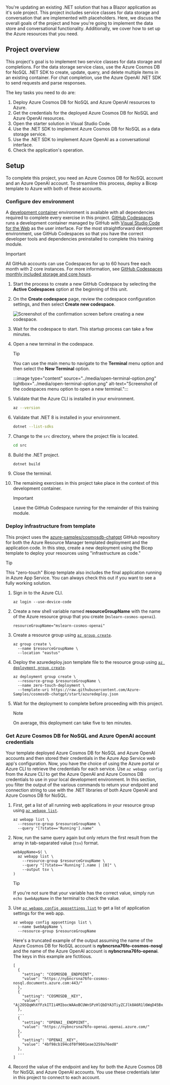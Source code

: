 You're updating an existing .NET solution that has a Blazor application as it's sole project. This project includes service classes for data storage and conversation that are implemented with placeholders. Here, we discuss the overall goals of the project and how you're going to implement the data store and conversational functionality. Additionally, we cover how to set up the Azure resources that you need.

## Project overview

This project's goal is to implement two service classes for data storage and completions. For the data storage service class, use the Azure Cosmos DB for NoSQL .NET SDK to create, update, query, and delete multiple items in an existing container. For chat completion, use the Azure OpenAI .NET SDK to send requests and parse responses.

The key tasks you need to do are:

1. Deploy Azure Cosmos DB for NoSQL and Azure OpenAI resources to Azure.
1. Get the credentials for the deployed Azure Cosmos DB for NoSQL and Azure OpenAI resources.
1. Open the starter solution in Visual Studio Code.
1. Use the .NET SDK to implement Azure Cosmos DB for NoSQL as a data storage service.
1. Use the .NET SDK to implement Azure OpenAI as a conversational interface.
1. Check the application's operation.

## Setup

To complete this project, you need an Azure Cosmos DB for NoSQL account and an Azure OpenAI account. To streamline this process, deploy a Bicep template to Azure with both of these accounts.

### Configure dev environment

A [development container](https://containers.dev/) environment is available with all dependencies required to complete every exercise in this project. [GitHub Codespaces](https://docs.github.com/codespaces) runs a development container managed by GitHub with [Visual Studio Code for the Web](https://code.visualstudio.com/docs/editor/vscode-web) as the user interface. For the most straightforward development environment, use GitHub Codespaces so that you have the correct developer tools and dependencies preinstalled to complete this training module.

> [!IMPORTANT]
> All GitHub accounts can use Codespaces for up to 60 hours free each month with 2 core instances. For more information, see [GitHub Codespaces monthly included storage and core hours](https://docs.github.com/billing/managing-billing-for-github-codespaces/about-billing-for-github-codespaces#monthly-included-storage-and-core-hours-for-personal-accounts).

1. Start the process to create a new GitHub Codespace by selecting the **Active Codespaces** option at the beginning of this unit.

1. On the **Create codespace** page, review the codespace configuration settings, and then select **Create new codespace**.

    ![Screenshot of the confirmation screen before creating a new codespace.](../media/codespace-configuration.png)

1. Wait for the codespace to start. This startup process can take a few minutes.

1. Open a new terminal in the codespace.

    > [!TIP]
    > You can use the main menu to navigate to the **Terminal** menu option and then select the **New Terminal** option.
    >
    > :::image type="content" source="../media/open-terminal-option.png" lightbox="../media/open-terminal-option.png" alt-text="Screenshot of the codespaces menu option to open a new terminal.":::

1. Validate that the Azure CLI is installed in your environment.

    ```bash
    az --version
    ```

1. Validate that .NET 8 is installed in your environment.

    ```bash
    dotnet --list-sdks
    ```

1. Change to the `src` directory, where the project file is located.

    ```bash
    cd src
    ```

1. Build the .NET project.

    ```bash
    dotnet build
    ```

1. Close the terminal.

1. The remaining exercises in this project take place in the context of this development container.

    > [!IMPORTANT]
    > Leave the GitHub Codespace running for the remainder of this training module.

### Deploy infrastructure from template

This project uses the [azure-samples/cosmosdb-chatgpt](https://github.com/Azure-Samples/cosmosdb-chatgpt) GitHub repository for both the Azure Resource Manager templated deployment and the application code. In this step, create a new deployment using the Bicep template to deploy your resources using "infrastructure as code."

> [!TIP]
> This "zero-touch" Bicep template also includes the final application running in Azure App Service. You can always check this out if you want to see a fully working solution.

1. Sign in to the Azure CLI.

    ```azurecli
    az login --use-device-code
    ```

1. Create a new shell variable named **resourceGroupName** with the name of the Azure resource group that you create (`mslearn-cosmos-openai`).

    ```azurecli
    resourceGroupName="mslearn-cosmos-openai"
    ```

1. Create a resource group using [`az group create`](/cli/azure/group#az-group-create()).

    ```azurecli
    az group create \
      --name $resourceGroupName \
      --location "eastus"
    ```

1. Deploy the azuredeploy.json template file to the resource group using [`az deployment group create`](/cli/azure/deployment/group#az-deployment-group-create).

    ```azurecli
    az deployment group create \
      --resource-group $resourceGroupName \
      --name zero-touch-deployment \
      --template-uri https://raw.githubusercontent.com/Azure-Samples/cosmosdb-chatgpt/start/azuredeploy.json
    ```

1. Wait for the deployment to complete before proceeding with this project.

    > [!NOTE]
    > On average, this deployment can take five to ten minutes.

### Get Azure Cosmos DB for NoSQL and Azure OpenAI account credentials

Your template deployed Azure Cosmos DB for NoSQL and Azure OpenAI accounts and then stored their credentials in the Azure App Service web app's configuration. Now, you have the choice of using the Azure portal or Azure CLI to retrieve the credentials for each service. Use `az webapp config` from the Azure CLI to get the Azure OpenAI and Azure Cosmos DB credentials to use in your local development environment. In this section, you filter the output of the various commands to return your endpoint and connection string to use with the .NET libraries of both Azure OpenAI and Azure Cosmos DB for NoSQL.

1. First, get a list of all running web applications in your resource group using [`az webapp list`](/cli/azure/webapp#az-webapp-list).

    ```azurecli
    az webapp list \
      --resource-group $resourceGroupName \
      --query "[?state=='Running'].name"
    ```

1. Now, run the same query again but only return the first result from the array in tab-separated value (`tsv`) format.

    ```azurecli
    webAppName=$( \
      az webapp list \
        --resource-group $resourceGroupName \
        --query "[?state=='Running'].name | [0]" \
        --output tsv \
    )
    ```

    > [!TIP]
    > If you're not sure that your variable has the correct value, simply run `echo $webAppName` in the terminal to check the value.

1. Use [`az webapp config appsettings list`](/cli/azure/webapp/config/appsettings#az-webapp-config-appsettings-list) to get a list of application settings for the web app.

    ```azurecli
    az webapp config appsettings list \
      --name $webAppName \
      --resource-group $resourceGroupName
    ```

    Here's a truncated example of the output assuming the name of the Azure Cosmos DB for NoSQL account is **nybncrsna76fo-cosmos-nosql** and the name of the Azure OpenAI account is **nybncrsna76fo-openai**. The keys in this example are fictitious.

    ```output
    [
      {
        "setting": "COSMOSDB__ENDPOINT",
        "value": "https://nybncrsna76fo-cosmos-nosql.documents.azure.com:443/"
      },
      {
        "setting": "COSMOSDB__KEY",
        "value": "Aj2OSQqWhXfFzkITIi4MIbocWAAoBCUWnSPzHlQbDYA3TiyZCJlk8A6R1l6WqD45BxAG5vrsyQ4SCXEkPS1pLh=="
      },
      ...
      {
        "setting": "OPENAI__ENDPOINT",
        "value": "https://nybncrsna76fo-openai.openai.azure.com/"
      },
      {
        "setting": "OPENAI__KEY",
        "value": "4bf98cb194cdf0f9001eae3259a76ed8"
      },
      ...
    ]
    ```

1. Record the value of the endpoint and key for both the Azure Cosmos DB for NoSQL and Azure OpenAI accounts. You use these credentials later in this project to connect to each account.
